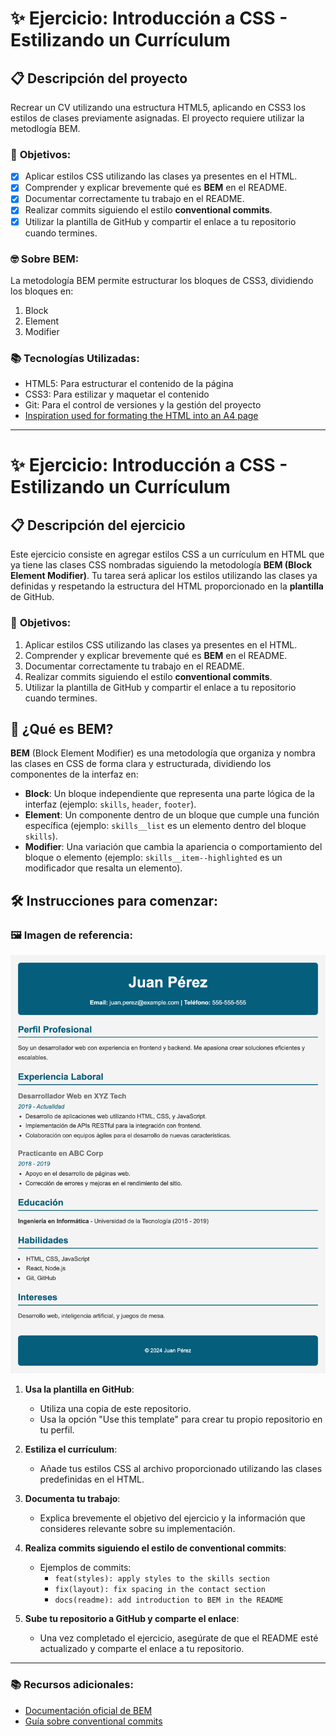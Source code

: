 # ✨ **Ejercicio: Introducción a CSS - Estilizando un Currículum**

## 📋 **Descripción del proyecto**
Recrear un CV utilizando una estructura HTML5, aplicando en CSS3 los estilos de clases previamente asignadas.
El proyecto requiere utilizar la metodlogía BEM.

### 🎯 **Objetivos:**

- [x] Aplicar estilos CSS utilizando las clases ya presentes en el HTML.
- [x] Comprender y explicar brevemente qué es **BEM** en el README.
- [x] Documentar correctamente tu trabajo en el README.
- [x] Realizar commits siguiendo el estilo **conventional commits**.
- [x] Utilizar la plantilla de GitHub y compartir el enlace a tu repositorio cuando termines.

### 🤓 **Sobre BEM:**
La metodología BEM permite estructurar los bloques de CSS3, dividiendo los bloques en:
1. Block
2. Element
3. Modifier

### 📚 **Tecnologías Utilizadas:**
+ HTML5: Para estructurar el contenido de la página 
+ CSS3: Para estilizar y maquetar el contenido 
+ Git: Para el control de versiones y la gestión del proyecto 
+ [Inspiration used for formating the HTML into an A4 page](https://www.geeksforgeeks.org/how-to-make-an-html-page-in-a4-paper-size/) 

------------------------

# ✨ **Ejercicio: Introducción a CSS - Estilizando un Currículum**

## 📋 **Descripción del ejercicio**

Este ejercicio consiste en agregar estilos CSS a un currículum en HTML que ya tiene las clases CSS nombradas siguiendo la metodología **BEM (Block Element Modifier)**. Tu tarea será aplicar los estilos utilizando las clases ya definidas y respetando la estructura del HTML proporcionado en la **plantilla** de GitHub.

### 🎯 **Objetivos:**

1. Aplicar estilos CSS utilizando las clases ya presentes en el HTML.
2. Comprender y explicar brevemente qué es **BEM** en el README.
3. Documentar correctamente tu trabajo en el README.
4. Realizar commits siguiendo el estilo **conventional commits**.
5. Utilizar la plantilla de GitHub y compartir el enlace a tu repositorio cuando termines.

## 📘 **¿Qué es BEM?**

**BEM** (Block Element Modifier) es una metodología que organiza y nombra las clases en CSS de forma clara y estructurada, dividiendo los componentes de la interfaz en:

- **Block**: Un bloque independiente que representa una parte lógica de la interfaz (ejemplo: `skills`, `header`, `footer`).
- **Element**: Un componente dentro de un bloque que cumple una función específica (ejemplo: `skills__list` es un elemento dentro del bloque `skills`).
- **Modifier**: Una variación que cambia la apariencia o comportamiento del bloque o elemento (ejemplo: `skills__item--highlighted` es un modificador que resalta un elemento).

## 🛠️ **Instrucciones para comenzar:**

### 🖼️ **Imagen de referencia**:

![Curriculum](./cv-referencia.png)

1. **Usa la plantilla en GitHub**:

   - Utiliza una copia de este repositorio.
   - Usa la opción "Use this template" para crear tu propio repositorio en tu perfil.

2. **Estiliza el currículum**:

   - Añade tus estilos CSS al archivo proporcionado utilizando las clases predefinidas en el HTML.

3. **Documenta tu trabajo**:

   - Explica brevemente el objetivo del ejercicio y la información que consideres relevante sobre su implementación.

4. **Realiza commits siguiendo el estilo de conventional commits**:

   - Ejemplos de commits:
     - `feat(styles): apply styles to the skills section`
     - `fix(layout): fix spacing in the contact section`
     - `docs(readme): add introduction to BEM in the README`

5. **Sube tu repositorio a GitHub y comparte el enlace**:
   - Una vez completado el ejercicio, asegúrate de que el README esté actualizado y comparte el enlace a tu repositorio.

---

### 📚 **Recursos adicionales**:

- [Documentación oficial de BEM](https://getbem.com/introduction/)
- [Guía sobre conventional commits](https://www.conventionalcommits.org/en/v1.0.0/)


